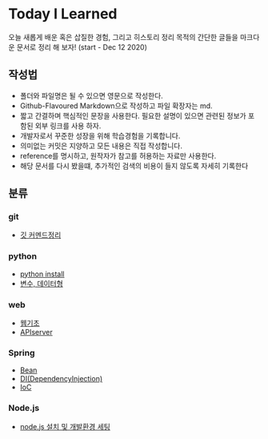 # Today I Learned
오늘 새롭게 배운 혹은 삽질한 경험, 그리고 히스토리 정리 목적의 간단한 글들을 마크다운 문서로 정리 해 보자! (start - Dec 12 2020)  
## 작성법  
- 폴더와 파일명은 될 수 있으면 영문으로 작성한다.
- Github-Flavoured Markdown으로 작성하고 파일 확장자는 md.
- 짧고 간결하며 핵심적인 문장을 사용한다. 필요한 설명이 있으면 관련된 정보가 포함된 외부 링크를 사용 하자.
- 개발자로서 꾸준한 성장을 위해 학습경험을 기록합니다.
- 의미없는 커밋은 지양하고 모든 내용은 직접 작성합니다.
- reference를 명시하고, 원작자가 참고를 허용하는 자료만 사용한다.
- 해당 문서를 다시 봤을떄, 추가적인 검색의 비용이 들지 않도록 자세히 기록한다
## 분류
### git
- [깃 커멘드정리](https://github.com/siwony/TIL/blob/main/git/git-command.md)
### python
- [python install](https://github.com/siwony/TIL/blob/main/Python/how-to-install-python.md)
- [변수, 데이터형](https://github.com/siwony/TIL/blob/main/Python/variables%20and%20data-type.md)
### web
- [웹기초](https://github.com/siwony/TIL/blob/main/web/web-foundation.md)
- [APIserver](https://github.com/siwony/TIL/blob/main/web/APIserver.md)
### Spring
- [Bean](https://github.com/siwony/TIL/blob/main/Spring/Bean.md)
- [DI(DependencyInjection)](https://github.com/siwony/TIL/blob/main/Spring/DI(Dependency%20Injection).md)
- [IoC](https://github.com/siwony/TIL/blob/main/Spring/IOC(Inversion-Of-Control).md)
### Node.js
- [node.js 설치 및 개발환경 세팅](https://github.com/siwony/TIL/blob/main/NodeJS/how-to-install-nodeJs.md)